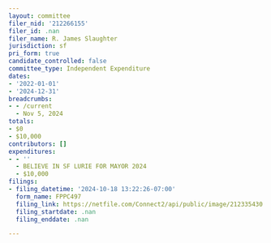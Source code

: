 ```yaml
---
layout: committee
filer_nid: '212266155'
filer_id: .nan
filer_name: R. James Slaughter
jurisdiction: sf
pri_form: true
candidate_controlled: false
committee_type: Independent Expenditure
dates:
- '2022-01-01'
- '2024-12-31'
breadcrumbs:
- - /current
  - Nov 5, 2024
totals:
- $0
- $10,000
contributors: []
expenditures:
- - ''
  - BELIEVE IN SF LURIE FOR MAYOR 2024
  - $10,000
filings:
- filing_datetime: '2024-10-18 13:22:26-07:00'
  form_name: FPPC497
  filing_link: https://netfile.com/Connect2/api/public/image/212335430
  filing_startdate: .nan
  filing_enddate: .nan

---
```

